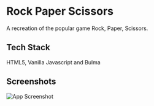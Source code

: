 
# Rock Paper Scissors

A recreation of the popular game Rock, Paper, Scissors.



## Tech Stack

HTML5, Vanilla Javascript and Bulma


## Screenshots

![App Screenshot](https://i.imgur.com/InfIgvB.png)

